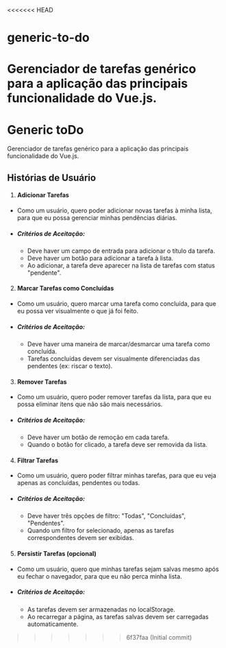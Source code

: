 <<<<<<< HEAD
# generic-to-do
Gerenciador de tarefas genérico para a aplicação das principais funcionalidade do Vue.js.
=======
# Generic toDo
Gerenciador de tarefas genérico para a aplicação das principais funcionalidade do Vue.js.

## Histórias de Usuário

1. #### Adicionar Tarefas
+ Como um usuário, quero poder adicionar novas tarefas à minha lista, para que eu possa gerenciar minhas pendências diárias.
+ ##### Critérios de Aceitação:
    + Deve haver um campo de entrada para adicionar o título da tarefa.
    + Deve haver um botão para adicionar a tarefa à lista.
    + Ao adicionar, a tarefa deve aparecer na lista de tarefas com status "pendente".

2. #### Marcar Tarefas como Concluídas
+ Como um usuário, quero marcar uma tarefa como concluída, para que eu possa ver visualmente o que já foi feito.
+ ##### Critérios de Aceitação:
    + Deve haver uma maneira de marcar/desmarcar uma tarefa como concluída.
    + Tarefas concluídas devem ser visualmente diferenciadas das pendentes (ex: riscar o texto).

3. #### Remover Tarefas
+ Como um usuário, quero poder remover tarefas da lista, para que eu possa eliminar itens que não são mais necessários.
+ ##### Critérios de Aceitação:
    + Deve haver um botão de remoção em cada tarefa.
    + Quando o botão for clicado, a tarefa deve ser removida da lista.

4. #### Filtrar Tarefas
+ Como um usuário, quero poder filtrar minhas tarefas, para que eu veja apenas as concluídas, pendentes ou todas.
+ ##### Critérios de Aceitação:
    + Deve haver três opções de filtro: "Todas", "Concluídas", "Pendentes".
    + Quando um filtro for selecionado, apenas as tarefas correspondentes devem ser exibidas.

5. #### Persistir Tarefas (opcional)
+ Como um usuário, quero que minhas tarefas sejam salvas mesmo após eu fechar o navegador, para que eu não perca minha lista.
+ ##### Critérios de Aceitação:
    + As tarefas devem ser armazenadas no localStorage.
    + Ao recarregar a página, as tarefas salvas devem ser carregadas automaticamente.
>>>>>>> 6f37faa (Initial commit)
